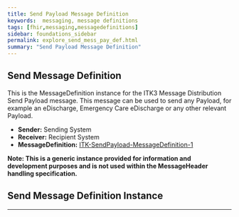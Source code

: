 ```yaml
---
title: Send Payload Message Definition
keywords:  messaging, message definitions
tags: [fhir,messaging,messagedefinitions]
sidebar: foundations_sidebar
permalink: explore_send_mess_pay_def.html
summary: "Send Payload Message Definition"
---
```




## Send Message Definition ##

This is the MessageDefinition instance for the ITK3 Message Distribution Send Payload message. This message can be used to send any Payload, for example an eDischarge, Emergency Care eDischarge or any other relevant Payload. 

- **Sender:**  Sending System
- **Receiver:** Recipient System
- **MessageDefinition:** [ITK-SendPayload-MessageDefinition-1](https://fhir.nhs.uk/STU3/MessageDefinition/ITK-SendPayload-MessageDefinition-1)

**Note: This is a generic instance provided for information and development purposes and is not used within the MessageHeader handling specification.**  

## Send Message Definition Instance ##

<script src="https://gist.github.com/IOPS-DEV/3fb9cde87dc0fc9da48100f9efafef07.js"></script>

---










